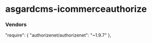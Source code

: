 # asgardcms-icommerceauthorize

### Vendors

"require": {
    "authorizenet/authorizenet": "~1.9.7"
},




	